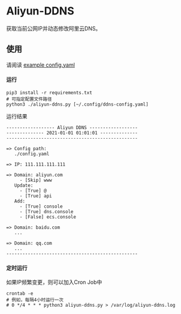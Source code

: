 # Aliyun-DDNS

获取当前公网IP并动态修改阿里云DNS。

## 使用

请阅读 [example config.yaml](./config.yaml)

#### 运行

```shell
pip3 install -r requirements.txt
# 可指定配置文件路径
python3 ./aliyun-ddns.py [~/.config/ddns-config.yaml]
```

运行结果

```
------------------ Aliyun DDNS ------------------
-------------- 2021-01-01 01:01:01 --------------
-------------------------------------------------

=> Config path:
   ./config.yaml

=> IP: 111.111.111.111

=> Domain: aliyun.com
     - [Skip] www
   Update:
     - [True] @
     - [True] api
   Add:
     - [True] console
     - [True] dns.console
     - [False] ecs.console

=> Domain: baidu.com
   ...

=> Domain: qq.com
   ...
-------------------------------------------------
```

#### 定时运行

如果IP频繁变更，则可以加入Cron Job中

```shell
crontab -e
# 例如，每隔4小时运行一次
# 0 */4 * * * python3 aliyun-ddns.py > /var/log/aliyun-ddns.log
```
